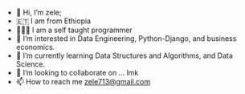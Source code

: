 - 👋 Hi, I’m zele;
- 🇪🇹 I am from Ethiopia
- 👨🏾‍💻 I am a self taught programmer
- 👀 I’m interested in Data Engineering, Python-Django, and business economics. 
- 🌱 I’m currently learning  Data Structures and Algorithms, and Data Science. 
- 💞️ I’m looking to collaborate on ... lmk
- 📫 How to reach me zele713@gmail.com

<!---
Zebracode13/Zebracode13 is a ✨ special ✨ repository because its `README.md` (this file) appears on your GitHub profile.
You can click the Preview link to take a look at your changes.
--->
